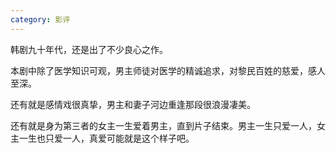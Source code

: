 ```yaml
---
category: 影评
---
```


韩剧九十年代，还是出了不少良心之作。

本剧中除了医学知识可观，男主师徒对医学的精诚追求，对黎民百姓的慈爱，感人至深。

还有就是感情戏很真挚，男主和妻子河边重逢那段很浪漫凄美。

还有就是身为第三者的女主一生爱着男主，直到片子结束。男主一生只爱一人，女主一生也只爱一人，真爱可能就是这个样子吧。
